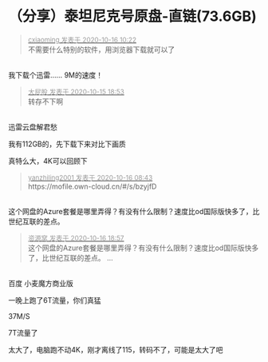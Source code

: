 # （分享）泰坦尼克号原盘-直链(73.6GB)


<div class="quote"><blockquote><font size="2"><a href="https://www.hostloc.com/forum.php?mod=redirect&amp;goto=findpost&amp;pid=9307814&amp;ptid=754692" target="_blank"><font color="#999999">cxiaoming 发表于 2020-10-16 10:22</font></a></font><br />
不需要什么特别的软件，用浏览器下载就可以了</blockquote></div><br />
我下载个迅雷…… 9M的速度！

<div class="quote"><blockquote><font size="2"><a href="https://www.hostloc.com/forum.php?mod=redirect&amp;goto=findpost&amp;pid=9305663&amp;ptid=754692" target="_blank"><font color="#999999">大屁股 发表于 2020-10-15 18:53</font></a></font><br />
转存不下啊</blockquote></div><br />
迅雷云盘解君愁

我有112GB的，先下载下来对比下画质<br />
<img id="aimg_du8FF" onclick="zoom(this, this.src, 0, 0, 0)" class="zoom" src="https://s1.ax1x.com/2020/10/16/0HfAWq.png" onmouseover="img_onmouseoverfunc(this)" onload="thumbImg(this)" border="0" alt="" />

真特么大，4K可以回顾下

<div class="quote"><blockquote><font size="2"><a href="https://www.hostloc.com/forum.php?mod=redirect&amp;goto=findpost&amp;pid=9307375&amp;ptid=754692" target="_blank"><font color="#999999">yanzhiling2001 发表于 2020-10-16 08:43</font></a></font><br />
https://mofile.own-cloud.cn/#/s/bzyjfD</blockquote></div><br />
这个网盘的Azure套餐是哪里弄得？有没有什么限制？速度比od国际版快多了，比世纪互联的差点。

<div class="quote"><blockquote><font size="2"><a href="https://www.hostloc.com/forum.php?mod=redirect&amp;goto=findpost&amp;pid=9310461&amp;ptid=754692" target="_blank"><font color="#999999">资源窝 发表于 2020-10-16 18:57</font></a></font><br />
这个网盘的Azure套餐是哪里弄得？有没有什么限制？速度比od国际版快多了，比世纪互联的差点。 ...</blockquote></div><br />
百度 小麦魔方商业版

一晚上跑了6T流量，你们真猛

37M/S

7T流量了

太大了，电脑跑不动4K，刚才离线了115，转码不了，可能是太大了吧

